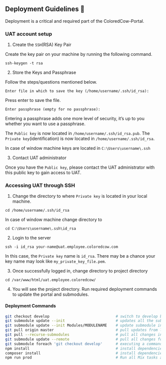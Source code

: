 ## Deployment Guidelines :mag_right:
Deployment is a critical and required part of the ColoredCow-Portal.

### UAT account setup
1. Create the `SSH`(RSA) Key Pair

Create the key pair on your machine by running the following command.
```
ssh-keygen -t rsa
```
2. Store the Keys and Passphrase

Follow the steps/questions mentioned below. 
```
Enter file in which to save the key (/home/username/.ssh/id_rsa):
```
Press enter to save the file.
```
Enter passphrase (empty for no passphrase):
```
Entering a passphrase adds one more level of security, it’s up to you whether you want to use a passphrase.

The `Public key` is now located in ```/home/username/.ssh/id_rsa.pub```. The `Private key`(identification) is now located in ```/home/username/.ssh/id_rsa```.

In case of window machine keys are located in ```C:\Users\username\.ssh```

3. Contact UAT administrator

Once you have the `Public key`, please contact the UAT administrator with this public key to gain access to UAT.

### Accessing UAT through SSH
1. Change the directory to where `Private key` is located in your local machine.
```
cd /home/username/.ssh/id_rsa
```
In case of window machine change directory to 
```
cd C:\Users\username\.ssh\id_rsa
```
2. Login to the server
```
ssh -i id_rsa your-name@uat.employee.coloredcow.com
```
In this case, the `Private key` name is ```id_rsa```. There may be a chance your key name may look like ```my_private_key_file.pem```.

3. Once successfully logged in, change directory to project directory
```
cd /var/www/html/uat.employee.coloredcow/
```
4. You will see the project directory. Run required deployment commands to update the portal and submodules.

#### Deployment Commands

```sh
git checkout develop                              # switch to develop branch
git submodule update --init                       # updates all the submodules
git submodule update --init Modules/MODULENAME    # update submodule individually
git pull origin master                            # pull updates from latest master
git pull --recurse-submodules                     # pull all changes in the portal and submodules
git submodule update --remote                     # pull all changes for the submodules
git submodule foreach 'git checkout develop'      # executing a command on every submodule
npm install                                       # install dependencies
composer install                                  # install dependencies
npm run prod                                      # Run all Mix tasks and minify output...
```